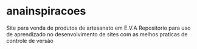 # anainspiracoes
Site para venda de produtos de artesanato em E.V.A 
Repositorio para uso de aprendizado no desenvolvimento de sites com as melhos praticas de controle de versão
